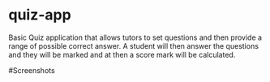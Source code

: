 # quiz-app
Basic Quiz application that allows tutors to set questions and then provide a range of possible correct answer. A student will then answer the questions and they will be marked and at then a score mark will be calculated.

#Screenshots
